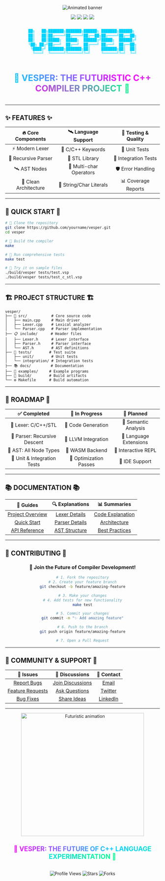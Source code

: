 <div align="center">

<!-- Futuristic Animated Banner -->
<p align="center">
  <img src="https://readme-typing-svg.demolab.com?font=Fira+Code&size=35&pause=1000&color=00D4FF&center=true&vCenter=true&width=900&height=100&lines=%F0%9F%9A%80+VESPER+COMPILER+%F0%9F%9A%80;%F0%9F%94%A5+C%2B%2B+KALEIDOSCOPE+INSPIRED+%F0%9F%94%A5;%F0%9F%9B%A0+FUTURISTIC+LEXING+%7C+PARSING+%7C+AST+%7C+TESTING+%F0%9B%A0" alt="Animated banner"/>
</p>

<!-- Dynamic Badges -->
<p align="center">
  <img src="https://img.shields.io/badge/BUILD-PASSING-00FF88?style=for-the-badge&logo=github&logoColor=white&labelColor=00FF88&color=000000"/>
  <img src="https://img.shields.io/badge/TESTS-100%25-SUCCESS-FF00FF?style=for-the-badge&logo=pytest&logoColor=white&labelColor=FF00FF&color=000000"/>
  <img src="https://img.shields.io/badge/LICENSE-MIT-00D4FF?style=for-the-badge&logo=opensourceinitiative&logoColor=white&labelColor=00D4FF&color=000000"/>
  <img src="https://img.shields.io/badge/LANGUAGE-C%2B%2B-FF6B35?style=for-the-badge&logo=c%2B%2B&logoColor=white&labelColor=FF6B35&color=000000"/>
</p>

<!-- Futuristic ASCII Art with Colors -->
<pre align="center">
<code style="color: #00D4FF; font-family: 'Courier New', monospace; font-size: 12px; line-height: 1.2;">
██╗   ██╗███████╗███████╗██████╗ ███████╗██████╗ 
██║   ██║██╔════╝██╔════╝██╔══██╗██╔════╝██╔══██╗
██║   ██║█████╗  █████╗  ██████╔╝█████╗  ██████╔╝
╚██╗ ██╔╝██╔══╝  ██╔══╝  ██╔═══╝ ██╔══╝  ██╔══██╗
 ╚████╔╝ ███████╗███████╗██║     ███████╗██║  ██║
  ╚═══╝  ╚══════╝╚══════╝╚═╝     ╚══════╝╚═╝  ╚═╝
</code>
</pre>

<!-- Gradient Title -->
<h1 align="center">
  <span style="background: linear-gradient(45deg, #00D4FF, #FF00FF, #00FF88); -webkit-background-clip: text; -webkit-text-fill-color: transparent; background-clip: text;">
    🚀 VESPER: THE FUTURISTIC C++ COMPILER PROJECT 🚀
  </span>
</h1>

<!-- Animated Divider -->
<p align="center">
  <img src="https://user-images.githubusercontent.com/74038190/212284100-561aa473-3905-4a80-b561-0d28506553ee.gif" width="600" height="3">
</p>

</div>

---

## ✨ **FEATURES** ✨

<div align="center">

| 🔥 **Core Components** | 🛰️ **Language Support** | 🧪 **Testing & Quality** |
| :--------------------: | :---------------------: | :----------------------: |
|    ⚡ Modern Lexer     |    🎯 C/C++ Keywords    |      🧪 Unit Tests       |
|  🧠 Recursive Parser   |     🚀 STL Library      |   🔗 Integration Tests   |
|      🛰️ AST Nodes      | 🔧 Multi-char Operators |    🛡️ Error Handling     |
| 🎨 Clean Architecture  | 📝 String/Char Literals |   📊 Coverage Reports    |

</div>

---

## 🌈 **QUICK START** 🌈

```bash
# 🚀 Clone the repository
git clone https://github.com/yourname/vesper.git
cd vesper

# 🔨 Build the compiler
make

# 🧪 Run comprehensive tests
make test

# 🎯 Try it on sample files
./build/vesper tests/test.vsp
./build/vesper tests/test_c_stl.vsp
```

---

## 🏗️ **PROJECT STRUCTURE** 🏗️

```
vesper/
├── 🧠 src/           # Core source code
│   ├── main.cpp     # Main driver
│   ├── Lexer.cpp    # Lexical analyzer
│   └── Parser.cpp   # Parser implementation
├── 📋 include/      # Header files
│   ├── Lexer.h      # Lexer interface
│   ├── Parser.h     # Parser interface
│   └── AST.h        # AST definitions
├── 🧪 tests/        # Test suite
│   ├── unit/        # Unit tests
│   └── integration/ # Integration tests
├── 📚 docs/         # Documentation
├── 🎯 examples/     # Example programs
├── 🔨 build/        # Build artifacts
└── ⚙️ Makefile      # Build automation
```

---

## 🧬 **ROADMAP** 🧬

<div align="center">

|       ✅ **Completed**       |   🚧 **In Progress**   |     🔮 **Planned**     |
| :--------------------------: | :--------------------: | :--------------------: |
|     🎯 Lexer: C/C++/STL      |   🚧 Code Generation   |  🔮 Semantic Analysis  |
| 🎯 Parser: Recursive Descent |  🚧 LLVM Integration   | 🔮 Language Extensions |
|    🎯 AST: All Node Types    |    🚧 WASM Backend     |  🔮 Interactive REPL   |
| 🎯 Unit & Integration Tests  | 🚧 Optimization Passes |     🔮 IDE Support     |

</div>

---

## 📚 **DOCUMENTATION** 📚

<div align="center">

|                     📖 **Guides**                     |                🔍 **Explanations**                |                    📊 **Summaries**                    |
| :---------------------------------------------------: | :-----------------------------------------------: | :----------------------------------------------------: |
| [Project Overview](docs/summaries/PROJECT_SUMMARY.md) |  [Lexer Details](docs/explanations/Lexer.cpp.md)  | [Code Explanation](docs/summaries/CODE_EXPLANATION.md) |
|        [Quick Start](README.md#-quick-start-)         | [Parser Details](docs/explanations/Parser.cpp.md) |   [Architecture](docs/summaries/PROJECT_SUMMARY.md)    |
|  [API Reference](docs/summaries/CODE_EXPLANATION.md)  |    [AST Structure](docs/explanations/AST.h.md)    |  [Best Practices](docs/summaries/CODE_EXPLANATION.md)  |

</div>

---

## 🤝 **CONTRIBUTING** 🤝

<div align="center">

### 🚀 **Join the Future of Compiler Development!**

```bash
# 1. Fork the repository
# 2. Create your feature branch
git checkout -b feature/amazing-feature

# 3. Make your changes
# 4. Add tests for new functionality
make test

# 5. Commit your changes
git commit -m "✨ Add amazing feature"

# 6. Push to the branch
git push origin feature/amazing-feature

# 7. Open a Pull Request
```

</div>

---

## 💬 **COMMUNITY & SUPPORT** 💬

<div align="center">

|                           🐛 **Issues**                           |                         💭 **Discussions**                          |                 📧 **Contact**                  |
| :---------------------------------------------------------------: | :-----------------------------------------------------------------: | :---------------------------------------------: |
|     [Report Bugs](https://github.com/yourname/vesper/issues)      | [Join Discussions](https://github.com/yourname/vesper/discussions)  |     [Email](mailto:your.email@example.com)      |
| [Feature Requests](https://github.com/yourname/vesper/issues/new) | [Ask Questions](https://github.com/yourname/vesper/discussions/new) |    [Twitter](https://twitter.com/yourhandle)    |
|       [Bug Fixes](https://github.com/yourname/vesper/pulls)       |  [Share Ideas](https://github.com/yourname/vesper/discussions/new)  | [LinkedIn](https://linkedin.com/in/yourprofile) |

</div>

---

<div align="center">

<!-- Futuristic Animation -->
<img src="https://media.giphy.com/media/3o7aD2saalBwwftBIY/giphy.gif" width="400" alt="Futuristic animation"/>

<!-- Gradient Text -->
<h2>
  <span style="background: linear-gradient(45deg, #FF00FF, #00D4FF, #00FF88); -webkit-background-clip: text; -webkit-text-fill-color: transparent; background-clip: text; font-weight: bold;">
    🌟 VESPER: THE FUTURE OF C++ LANGUAGE EXPERIMENTATION 🌟
  </span>
</h2>

<!-- Animated Divider -->
<img src="https://user-images.githubusercontent.com/74038190/212284100-561aa473-3905-4a80-b561-0d28506553ee.gif" width="600" height="3">

<!-- Stats -->
<p align="center">
  <img src="https://komarev.com/ghpvc/?username=yourname&repo=vesper&style=for-the-badge&color=00D4FF" alt="Profile Views"/>
  <img src="https://img.shields.io/github/stars/yourname/vesper?style=for-the-badge&color=FF00FF" alt="Stars"/>
  <img src="https://img.shields.io/github/forks/yourname/vesper?style=for-the-badge&color=00FF88" alt="Forks"/>
</p>

</div>
